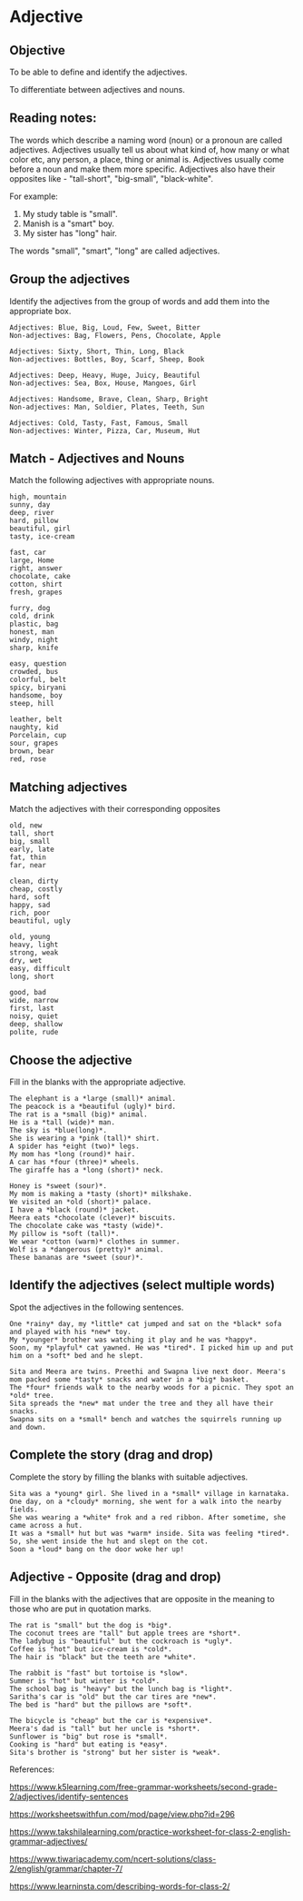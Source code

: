 # Adjective

## Objective

To be able to define and identify the adjectives.

To differentiate between adjectives and nouns.

## Reading notes:

The words which describe a naming word (noun) or a pronoun are called adjectives. Adjectives usually tell us about what kind of, how many or what color etc, any person, a place, thing or animal is. Adjectives usually come before a noun and make them more specific. Adjectives also have their opposites like - "tall-short", "big-small", "black-white".

For example: 
1. My study table is "small".
2. Manish is a "smart" boy.
3. My sister has "long" hair.

The words "small", "smart", "long"  are called adjectives. 

## Group the adjectives

Identify the adjectives from the group of words and add them into the appropriate box.

```
Adjectives: Blue, Big, Loud, Few, Sweet, Bitter
Non-adjectives: Bag, Flowers, Pens, Chocolate, Apple
```

```
Adjectives: Sixty, Short, Thin, Long, Black
Non-adjectives: Bottles, Boy, Scarf, Sheep, Book
```

```
Adjectives: Deep, Heavy, Huge, Juicy, Beautiful
Non-adjectives: Sea, Box, House, Mangoes, Girl
```

```
Adjectives: Handsome, Brave, Clean, Sharp, Bright
Non-adjectives: Man, Soldier, Plates, Teeth, Sun
```

```
Adjectives: Cold, Tasty, Fast, Famous, Small
Non-adjectives: Winter, Pizza, Car, Museum, Hut
```

## Match - Adjectives and Nouns

Match the following adjectives with appropriate nouns.

```
high, mountain
sunny, day
deep, river
hard, pillow
beautiful, girl
tasty, ice-cream
```

```
fast, car
large, Home
right, answer
chocolate, cake
cotton, shirt
fresh, grapes
```

```
furry, dog
cold, drink
plastic, bag
honest, man
windy, night
sharp, knife
```

```
easy, question
crowded, bus
colorful, belt
spicy, biryani
handsome, boy
steep, hill
```

```
leather, belt
naughty, kid
Porcelain, cup
sour, grapes
brown, bear
red, rose
```

## Matching adjectives

Match the adjectives with their corresponding opposites

```
old, new
tall, short
big, small
early, late
fat, thin
far, near
```

```
clean, dirty
cheap, costly
hard, soft
happy, sad
rich, poor
beautiful, ugly
```

```
old, young
heavy, light
strong, weak
dry, wet
easy, difficult
long, short
```

```
good, bad
wide, narrow
first, last
noisy, quiet
deep, shallow
polite, rude
```


## Choose the adjective 
Fill in the blanks with the appropriate adjective.

```
The elephant is a *large (small)* animal. 
The peacock is a *beautiful (ugly)* bird.
The rat is a *small (big)* animal.
He is a *tall (wide)* man.
The sky is *blue(long)*.
She is wearing a *pink (tall)* shirt.
A spider has *eight (two)* legs.
My mom has *long (round)* hair.
A car has *four (three)* wheels.
The giraffe has a *long (short)* neck.
```

```
Honey is *sweet (sour)*.
My mom is making a *tasty (short)* milkshake.
We visited an *old (short)* palace.
I have a *black (round)* jacket.
Meera eats *chocolate (clever)* biscuits.
The chocolate cake was *tasty (wide)*.
My pillow is *soft (tall)*.
We wear *cotton (warm)* clothes in summer.
Wolf is a *dangerous (pretty)* animal.
These bananas are *sweet (sour)*.
```


## Identify the adjectives (select multiple words)

Spot the adjectives in the following sentences.

```
One *rainy* day, my *little* cat jumped and sat on the *black* sofa and played with his *new* toy. 
My *younger* brother was watching it play and he was *happy*. 
Soon, my *playful* cat yawned. He was *tired*. I picked him up and put him on a *soft* bed and he slept. 
```

```
Sita and Meera are twins. Preethi and Swapna live next door. Meera's mom packed some *tasty* snacks and water in a *big* basket. 
The *four* friends walk to the nearby woods for a picnic. They spot an *old* tree. 
Sita spreads the *new* mat under the tree and they all have their snacks. 
Swapna sits on a *small* bench and watches the squirrels running up and down.
```


## Complete the story (drag and drop)

Complete the story by filling the blanks with suitable adjectives.

```
Sita was a *young* girl. She lived in a *small* village in karnataka. 
One day, on a *cloudy* morning, she went for a walk into the nearby fields.
She was wearing a *white* frok and a red ribbon. After sometime, she came across a hut. 
It was a *small* hut but was *warm* inside. Sita was feeling *tired*. 
So, she went inside the hut and slept on the cot.
Soon a *loud* bang on the door woke her up!
```


## Adjective - Opposite (drag and drop)

Fill in the blanks with the adjectives that are opposite in the meaning to those who are put in quotation marks.

```
The rat is "small" but the dog is *big*.
The coconut trees are "tall" but apple trees are *short*.
The ladybug is "beautiful" but the cockroach is *ugly*.
Coffee is "hot" but ice-cream is *cold*.
The hair is "black" but the teeth are *white*.
```

```
The rabbit is "fast" but tortoise is *slow*.
Summer is "hot" but winter is *cold*.
The school bag is "heavy" but the lunch bag is *light*.
Saritha's car is "old" but the car tires are *new*.
The bed is "hard" but the pillows are *soft*.
```

```
The bicycle is "cheap" but the car is *expensive*.
Meera's dad is "tall" but her uncle is *short*.
Sunflower is "big" but rose is *small*.
Cooking is "hard" but eating is *easy*.
Sita's brother is "strong" but her sister is *weak*.
```



References: 

https://www.k5learning.com/free-grammar-worksheets/second-grade-2/adjectives/identify-sentences

https://worksheetswithfun.com/mod/page/view.php?id=296

https://www.takshilalearning.com/practice-worksheet-for-class-2-english-grammar-adjectives/

https://www.tiwariacademy.com/ncert-solutions/class-2/english/grammar/chapter-7/

https://www.learninsta.com/describing-words-for-class-2/



























